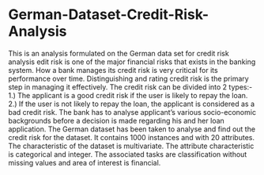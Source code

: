 # German-Dataset-Credit-Risk-Analysis
This is an analysis formulated on the German data set for credit risk analysis
edit risk is one of the major financial risks that exists in the banking system. How a
bank manages its credit risk is very critical for its performance over time.
Distinguishing and rating credit risk is the primary step in managing it effectively.
The credit risk can be divided into 2 types:-
1.) The applicant is a good credit risk if the user is likely to repay the loan.
2.) If the user is not likely to repay the loan, the applicant is considered as a bad
credit risk.
The bank has to analyse applicant’s various socio-economic backgrounds before a
decision is made regarding his and her loan application.
The German dataset has been taken to analyse and find out the credit risk for the
dataset.
It contains 1000 instances and with 20 attributes. The characteristic of the dataset is
multivariate. The attribute characteristic is categorical and integer. The associated
tasks are classification without missing values and area of interest is financial.
